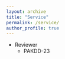 ```yaml
---
layout: archive
title: "Service"
permalink: /service/
author_profile: true
---
```


* Reviewer
  * PAKDD-23
